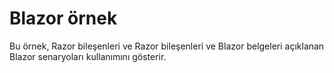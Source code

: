 # <a name="blazor-sample"></a>Blazor örnek

Bu örnek, Razor bileşenleri ve Razor bileşenleri ve Blazor belgeleri açıklanan Blazor senaryoları kullanımını gösterir.
